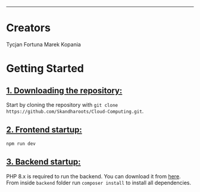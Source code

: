 ***

# Creators

Tycjan Fortuna
Marek Kopania

# Getting Started
## <ins>**1. Downloading the repository:**</ins>

Start by cloning the repository with `git clone https://github.com/Skandharoots/Cloud-Computing.git`.

## <ins>**2. Frontend startup:**</ins>

`npm run dev`

## <ins>**3. Backend startup:**</ins>
PHP 8.x is required to run the backend. You can download it from [here](https://www.php.net/downloads.php).
From inside `backend` folder run `composer install` to install all dependencies.
